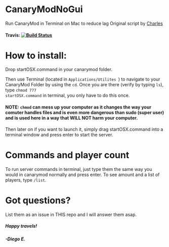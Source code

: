 # CanaryModNoGui
Run CanaryMod in Terminal on Mac to reduce lag
Original script by [Charles](https://github.com/Charles6)
#### Travis: [![Build Status](https://travis-ci.org/BillardDRP/CanaryModNoGui.svg?branch=master)](https://travis-ci.org/BillardDRP/CanaryModNoGui)

# How to install:
Drop startOSX.command in your canarymod folder.

Then use Terminal (located in <code>Applications/Utilites </code>) to navigate to your CanaryMod Folder by using the <code>cd</code>. Once you are there (verify by typing <code>ls</code>), type <code>chmod 777 startOSX.command</code> in terminal, you only have to do this once.
#### NOTE: <code>chmod</code> can mess up your computer as it changes the way your comuter handles files and is even more dangerous than sudo (super user) and is used here in a way that WILL NOT harm your computer. 
Then later on if you want to launch it, simply drag startOSX.command into a terminal window and press enter to start the server.

# Commands and player count
To run server commands in terminal, just type them the same way you would in canarymod normally and press enter. To see amount and a list of players, type <code>/list</code>.

# Got questions?
List them as an issue in THIS repo and I will answer them asap.

##### Happy travels!
##### -Diego E.
